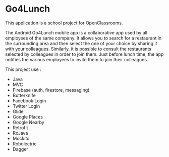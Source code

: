 # Go4Lunch
This application is a school project for OpenClassrooms.

The Android Go4Lunch mobile app is a collaborative app used by all employees of the same company. It allows you to search for a restaurant in the surrounding area and then select the one of your choice by sharing it with your colleagues. Similarly, it is possible to consult the restaurants selected by colleagues in order to join them. Just before lunch time, the app notifies the various employees to invite them to join their colleagues.

This project use :
  - Java
  - MVC
  - Firebase (auth, firestore, messaging)
  - Butterknife
  - Facebook Login
  - Twitter Login
  - Glide
  - Google Places
  - Google Nearby
  - Retrofit
  - RxJava
  - Mockito
  - Robolectric
  - Dagger
  
